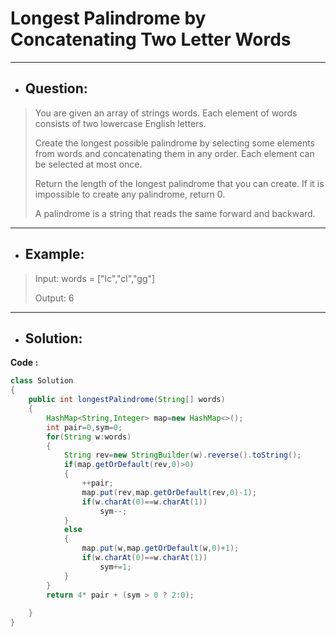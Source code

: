# Longest Palindrome by Concatenating Two Letter Words
---
- ## Question:
> You are given an array of strings words. Each element of words consists of two lowercase English letters.
> 
> Create the longest possible palindrome by selecting some elements from words and concatenating them in any order. Each element can be selected at most once.
> 
> Return the length of the longest palindrome that you can create. If it is impossible to create any palindrome, return 0.
> 
> A palindrome is a string that reads the same forward and backward.
---
- ## Example:
> Input: words = ["lc","cl","gg"]
> 
> Output: 6
---
- ## Solution:
**Code :**
```java
class Solution 
{
    public int longestPalindrome(String[] words) 
    {
        HashMap<String,Integer> map=new HashMap<>();
        int pair=0,sym=0;
        for(String w:words)
        {
            String rev=new StringBuilder(w).reverse().toString();
            if(map.getOrDefault(rev,0)>0)
            {
                ++pair;
                map.put(rev,map.getOrDefault(rev,0)-1);
                if(w.charAt(0)==w.charAt(1))
                    sym--;
            }
            else
            {
                map.put(w,map.getOrDefault(w,0)+1);
                if(w.charAt(0)==w.charAt(1))
                    sym+=1;
            }
        }
        return 4* pair + (sym > 0 ? 2:0);
        
    }
}
